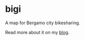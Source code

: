 # bigi
A map for Bergamo city bikesharing.

Read more about it on my [blog](http://davidemilesi.com/blog/en/2014-08-14-building-beautiful-touch-friendly-map-mapbox.html).
